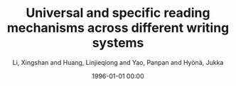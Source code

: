 ---
layout: post
title: Universal and specific reading mechanisms across different writing systems

date: 1996-01-01 00:00
author: Li, Xingshan and Huang, Linjieqiong and Yao, Panpan and Hyönä, Jukka
journal: Nature Reviews Psychology

link: https://doi.org/10.1038/s44159-022-00022-6

year: 2022
---